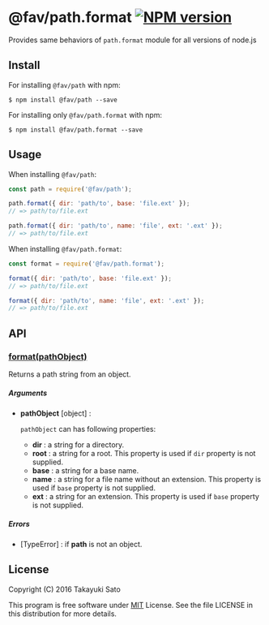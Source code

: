 @fav/path.format [![NPM version][npm-image]][npm-url]
==================

Provides same behaviors of `path.format` module for all versions of node.js

Install
-------

For installing `@fav/path` with npm: 

```
$ npm install @fav/path --save
```

For installing only `@fav/path.format` with npm:

```
$ npm install @fav/path.format --save
```

Usage
-----

When installing `@fav/path`:

```js
const path = require('@fav/path');

path.format({ dir: 'path/to', base: 'file.ext' });
// => path/to/file.ext

path.format({ dir: 'path/to', name: 'file', ext: '.ext' });
// => path/to/file.ext
```

When installing `@fav/path.format`:

```js
const format = require('@fav/path.format');

format({ dir: 'path/to', base: 'file.ext' });
// => path/to/file.ext

format({ dir: 'path/to', name: 'file', ext: '.ext' });
// => path/to/file.ext
```

API
---

### <u>format(pathObject)</u>

Returns a path string from an object.

##### Arguments

* **pathObject** [object] :

    `pathObject` can has following properties:

    * **dir** : a string for a directory.
    * **root** : a string for a root.
      This property is used if `dir` property is not supplied.
    * **base** : a string for a base name.
    * **name** : a string for a file name without an extension.
      This property is used if `base` property is not supplied.
    * **ext** : a string for an extension.
      This property is used if `base` property is not supplied.

##### Errors

* [TypeError] : if **path** is not an object.

License
-------

Copyright (C) 2016 Takayuki Sato

This program is free software under [MIT][mit-url] License.
See the file LICENSE in this distribution for more details.

[npm-image]: http://img.shields.io/badge/npm-v0.6.0-blue.svg
[npm-url]: https://www.npmjs.org/package/@fav/path/
[mit-url]: https://opensource.org/licenses/MIT

